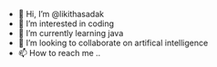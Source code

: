 - 👋 Hi, I’m @likithasadak
- 👀 I’m interested in coding
- 🌱 I’m currently learning java
- 💞️ I’m looking to collaborate on artifical intelligence 
- 📫 How to reach me ..

<!---
likithasadak/likithasadak is a ✨ special ✨ repository because its `README.md` (this file) appears on your GitHub profile.
You can click the Preview link to take a look at your changes.
--->
